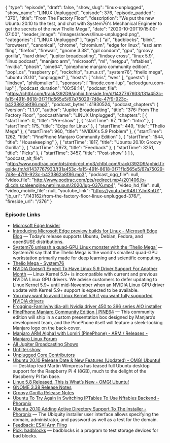{
  "type": "episode",
  "draft": false,
  "show_slug": "linux-unplugged",
  "show_name": "LINUX Unplugged",
  "episode": 376,
  "episode_padded": "376",
  "title": "From The Factory Floor",
  "description": "We put the new Ubuntu 20.10 to the test, and chat with System76's Mechanical Engineer to get the secrets of the new Thelio Mega.",
  "date": "2020-10-20T19:15:00-07:00",
  "header_image": "/images/shows/linux-unplugged.png",
  "categories": [
    "LINUX Unplugged"
  ],
  "tags": [
    "ai",
    "badblocks",
    "blink",
    "browsers",
    "canonical",
    "chrome",
    "chromium",
    "edge for linux",
    "esxi arm fling",
    "firefox",
    "firewall",
    "gnome 3.38",
    "gpl condom",
    "gpu",
    "groovy gorilla",
    "hard drive",
    "jupiter broadcasting",
    "lindsey cross",
    "linux 5.9",
    "linux podcast",
    "manjaro arm",
    "microsoft",
    "ml",
    "netgpu",
    "nftables",
    "nvidia",
    "phosh",
    "pine64",
    "pinephone manjaro community edition",
    "pop!_os",
    "raspberry pi",
    "rockchip",
    "s.m.a.r.t",
    "system76",
    "thelio mega",
    "ubuntu 20.10",
    "unplugged"
  ],
  "hosts": [
    "chris",
    "wes"
  ],
  "guests": [
    "lindsey",
    "philipmuller"
  ],
  "sponsors": [
    "linode.com-lup",
    "acloudguru.com-lup"
  ],
  "podcast_duration": "00:58:14",
  "podcast_file": "https://chtbl.com/track/392D9/aphid.fireside.fm/d/1437767933/f31a453c-fa15-491f-8618-3f71f1d565e5/67a75029-7d8e-47f9-923c-b423862a8f86.mp3",
  "podcast_bytes": 41930524,
  "podcast_chapters": {
    "version": "1.1.0",
    "author": "Jupiter Broadcasting",
    "title": "376: From The Factory Floor",
    "podcastName": "LINUX Unplugged",
    "chapters": [
      {
        "startTime": 0,
        "title": "Pre-show"
      },
      {
        "startTime": 97,
        "title": "Intro"
      },
      {
        "startTime": 175,
        "title": "Edge for Linux"
      },
      {
        "startTime": 449,
        "title": "Thelio Mega"
      },
      {
        "startTime": 960,
        "title": "NVIDIA's 5.9 Problem"
      },
      {
        "startTime": 1262,
        "title": "PinePhone Manjaro Community Edition"
      },
      {
        "startTime": 1544,
        "title": "Housekeeping"
      },
      {
        "startTime": 1817,
        "title": "Ubuntu 20.10: Groovy Gorilla"
      },
      {
        "startTime": 2973,
        "title": "Feedback"
      },
      {
        "startTime": 3251,
        "title": "Picks"
      },
      {
        "startTime": 3457,
        "title": "Post-show"
      }
    ]
  },
  "podcast_alt_file": "http://www.podtrac.com/pts/redirect.mp3/chtbl.com/track/392D9/aphid.fireside.fm/d/1437767933/f31a453c-fa15-491f-8618-3f71f1d565e5/67a75029-7d8e-47f9-923c-b423862a8f86.mp3",
  "podcast_ogg_file": null,
  "video_file": "http://www.podtrac.com/pts/redirect.mp4/201406.jb-dl.cdn.scaleengine.net/linuxun/2020/lup-0376.mp4",
  "video_hd_file": null,
  "video_mobile_file": null,
  "youtube_link": "https://youtu.be/t48TYJmKnUY",
  "jb_url": "/143162/from-the-factory-floor-linux-unplugged-376/",
  "fireside_url": "/376"
}


### Episode Links

  * [Microsoft Edge Insider](https://www.microsoftedgeinsider.com/en-us/ "Microsoft Edge Insider")
  * [Introducing Microsoft Edge preview builds for Linux - Microsoft Edge Blog](https://blogs.windows.com/msedgedev/2020/10/20/microsoft-edge-dev-linux/ "Introducing Microsoft Edge preview builds for Linux - Microsoft Edge Blog") — Today’s release supports Ubuntu, Debian, Fedora, and openSUSE distributions.
  * [System76 unleash a quad-GPU Linux monster with the ‘Thelio Mega’](https://www.gamingonlinux.com/2020/10/system76-unleash-a-quad-gpu-linux-monster-with-the-thelio-mega "System76 unleash a quad-GPU Linux monster with the ‘Thelio Mega’") — System76 say that the Thelio Mega is the world's smallest quad-GPU workstation primarily made for deep learning and scientific computing.
  * [Thelio Mega - System76](https://system76.com/desktops/thelio-mega "Thelio Mega - System76")
  * [NVIDIA Doesn’t Expect To Have Linux 5.9 Driver Support For Another Month](https://www.phoronix.com/scan.php?page=news_item&px=NVIDIA-Linux-5.9-Delayed "NVIDIA Doesn’t Expect To Have Linux 5.9 Driver Support For Another Month") — Linux Kernel 5.9+ is incompatible with current and previous NVIDIA Linux GPU drivers. We advise customers to defer updating to Linux Kernel 5.9+ until mid-November when an NVIDIA Linux GPU driver update with Kernel 5.9+ support is expected to be available.
  * [You may want to avoid Linux Kernel 5.9 if you want fully supported NVIDIA drivers](https://www.gamingonlinux.com/2020/10/you-may-want-to-avoid-linux-kernel-59-if-you-want-fully-supported-nvidia-drivers "You may want to avoid Linux Kernel 5.9 if you want fully supported NVIDIA drivers")
  * [Frogging-Family/nvidia-all: Nvidia driver 450 to 396 series AIO installer](https://github.com/Frogging-Family/nvidia-all "Frogging-Family/nvidia-all: Nvidia driver 450 to 396 series AIO installer")
  * [PinePhone Manjaro Community Edition | PINE64](https://www.pine64.org/2020/08/31/pinephone-manjaro-community-edition/ "PinePhone Manjaro Community Edition | PINE64") — This community edition will ship in a custom presentation box designed by Manjaro’s development team, and the PinePhone itself will feature a sleek-looking Manjaro logo on the back-cover.
  * [Manjaro ARM Alpha1 with Lomiri (PinePhone) - ARM / Releases - Manjaro Linux Forum](https://forum.manjaro.org/t/manjaro-arm-alpha1-with-lomiri-pinephone/26454 "Manjaro ARM Alpha1 with Lomiri \(PinePhone\) - ARM / Releases - Manjaro Linux Forum")
  * [All Jupiter Broadcasting Shows](https://feed.jupiter.zone/allshows "All Jupiter Broadcasting Shows")
  * [Unfilter.show](https://unfilter.show/ "Unfilter.show")
  * [Unplugged Core Contributors](http://unpluggedcore.com/ "Unplugged Core Contributors")
  * [Ubuntu 20.10 Release Date & New Features (Updated) - OMG! Ubuntu!](https://www.omgubuntu.co.uk/2020/05/ubuntu-20-10-release-features "Ubuntu 20.10 Release Date & New Features \(Updated\) - OMG! Ubuntu!") — Desktop lead Martin Wimpress has teased full Ubuntu desktop support for the Raspberry Pi 4 (8GB), much to the delight of the Raspberry Pi fan base.
  * [Linux 5.8 Released, This is What’s New - OMG! Ubuntu!](https://www.omgubuntu.co.uk/2020/08/linux-5-8-kernel-features "Linux 5.8 Released, This is What’s New - OMG! Ubuntu!")
  * [GNOME 3.38 Release Notes](https://help.gnome.org/misc/release-notes/3.38/ "GNOME 3.38 Release Notes")
  * [Groovy Gorilla Release Notes](https://discourse.ubuntu.com/t/groovy-gorilla-release-notes/15533 "Groovy Gorilla Release Notes")
  * [Ubuntu To Try Again In Switching IPTables To Use Nftables Backend - Phoronix](https://www.phoronix.com/scan.php?page=news_item&px=Ubuntu-20.10-Nftables "Ubuntu To Try Again In Switching IPTables To Use Nftables Backend - Phoronix")
  * [Ubuntu 20.10 Adding Active Directory Support To The Installer - Phoronix](https://www.phoronix.com/scan.php?page=news_item&px=Ubuntu-20.10-Active-Directory "Ubuntu 20.10 Adding Active Directory Support To The Installer - Phoronix") — The Ubiquity installer user interface allows specifying the domain, administrator, and password as well as a test for the domain.
  * [Feedback: ESXi Arm Fling](https://slexy.org/view/s2rPzMdJKC "Feedback: ESXi Arm Fling")
  * [Pick: badblocks](https://wiki.archlinux.org/index.php/badblocks "Pick: badblocks") — badblocks is a program to test storage devices for bad blocks. 


